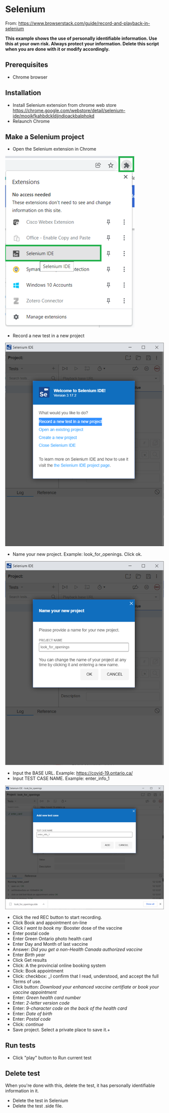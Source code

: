 # Selenium

From: https://www.browserstack.com/guide/record-and-playback-in-selenium

__This example shows the use of personally identifiable information. Use this at your own risk. Always protect your information. Delete this script when you are done with it or modify accordingly.__

## Prerequisites
+ Chrome browser

## Installation
+ Install Selenium extension from chrome web store
https://chrome.google.com/webstore/detail/selenium-ide/mooikfkahbdckldjjndioackbalphokd
+ Relaunch Chrome

## Make a Selenium project
+ Open the Selenium extension in Chrome

![](sel_1.png)

+ Record a new test in a new project

![](sel_2.png)

+ Name your new project. Example: look_for_openings. Click ok.

![](sel_3.png)

+ Input the BASE URL. Example: https://covid-19.ontario.ca/
+ Input TEST CASE NAME. Example: enter_info_1

![](sel_4.png)

+ Click the red REC button to start recording.
+ Click Book and appointment on-line
+ Click _I want to book my_ :Booster dose of the vaccine
+ Enter postal code
+ Enter Green Ontario photo health card
+ Enter Day and Month of last vaccine
+ Answer: _Did you get a non-Health Canada authorized vaccine_
+ Enter _Birth year_
+ Click Get results
+ Click: A the provincial online booking system
+ Click: Book appointment
+ Click: checkbox: _I confirm that I read, understood, and accept the full Terms of use.
+ Click button: _Download your enhanced vaccine certifiate or book your vaccine appointment_
+ Enter: _Green health card number_
+ Enter: _2-letter version code_
+ Enter: _9-character code on the back of the health card_
+ Enter: _Date of birth_
+ Enter: _Postal code_
+ Click: _continue_
+ Save project. Select a private place to save it.+ 

## Run tests
+ Click "play" button to Run current test

## Delete test
When you're done with this, delete the test, it has personally identifiable information in it.
+ Delete the test in Selenium
+ Delete the test .side file. 